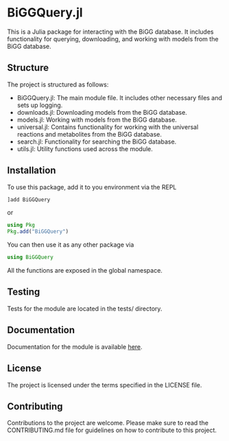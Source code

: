# BiGGQuery.jl
This is a Julia package for interacting with the BiGG database. It includes functionality for querying, downloading, and working with models from the BiGG database.

## Structure
The project is structured as follows:

- BiGGQuery.jl: The main module file. It includes other necessary files and sets up logging.
- downloads.jl: Downloading models from the BiGG database.
- models.jl: Working with models from the BiGG database.
- universal.jl: Contains functionality for working with the universal reactions and metabolites from the BiGG database.
- search.jl: Functionality for searching the BiGG database.
- utils.jl: Utility functions used across the module.

## Installation
To use this package, add it to you environment via the REPL 
```julia
]add BiGGQuery
```
or
```julia
using Pkg
Pkg.add("BiGGQuery")
```

You can then use it as any other package via 
```julia
using BiGGQuery
```

All the functions are exposed in the global namespace.


## Testing
Tests for the module are located in the tests/ directory.

## Documentation
Documentation for the module is available [here](https://damourChris.github.io/BiGGQuery.jl/dev/).

## License
The project is licensed under the terms specified in the LICENSE file.

## Contributing
Contributions to the project are welcome. Please make sure to read the CONTRIBUTING.md file for guidelines on how to contribute to this project. 
